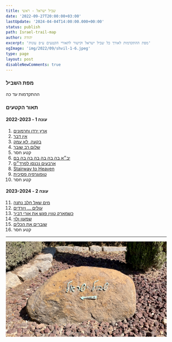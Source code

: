 ```yaml
---
title: שביל ישראל - ראשי
date: '2022-09-27T20:00:00+03:00'
lastUpdate: '2024-04-04T14:00:00.000+00:00'
status: publish
path: Israel-trail-map
author: יהודה
excerpt: 'מפת ההתקדמות לאורך כל שביל ישראל וקישור לתאורי הקטעים ע״פ עונות'
ogImage: 'img/2022/09/shvil-1-6.jpeg'
type: page
layout: post
disableNewComments: true
---
```


### מפת השביל

ההתקדמות עד כה

<div id="vega-map" class="chart"></div>

### תאור הקטעים
#### עונה 1 - 2022-2023
1. [ארץ ירדן וחרמונים](/blog/2022/09/Israel-trail-1)
2. [אין דבר](/blog/2022/10/Israel-trail-2)
2. [בקעה, לא עמק](/blog/2022/11/Israel-trail-3)
2. [שלום רב שובך](/blog/2022/12/Israel-trail-4)
2. קטע חסר
2. [יב״א בה בה בה בה בה בה בם](/blog/2023/02/Israel-trail-6)
2. [ארבעים נכנסו לפרד״ס](/blog/2023/03/Israel-trail-7)
2. [Stairway to Heaven](/blog/2023/04/Israel-trail-8)
2. [טופוגרפיה פסיכית](/blog/2023/05/Israel-trail-9)
2. קטע חסר

#### עונה 2 - 2023-2024
11. [מים שאל חלב נתנה](/blog/2023/12/israel-trail-11)
12. [עולים ... ויורדים](/blog/2023/12/israel-trail-12)
13. [כשמארק טווין פגש את אורי דביר](/blog/2024/02/israel-trail-13)
14. [שמעון ולוי](/blog/2024/01/israel-trail-14)
15. [שוברים את הכלים](/blog/2024/03/israel-trail-15)
16. קטע חסר

---

![שביל ישראל](/img/2022/09/shvil-1-6.jpeg "שביל ישראל")

